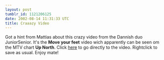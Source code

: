 ```yaml
---
layout: post
tumblr_id: 1121206125  
date: 2002-08-14 11:31:33 UTC
title: Craaazy Video
---
```


Got a hint from Mattias about this crazy video from the Dannish duo JuniorSenior. It's the <b>Move your feet</b> video wich apparently can be seen om the MTV chart <b>Up North</b>. Click <a href="http://www.prince-of-dorkness.fsnet.co.uk/movie/moveyourfeet.mov" target="_blank">here</a> to go directly to the video. Rightclick to save as usual. Enjoy mate!
